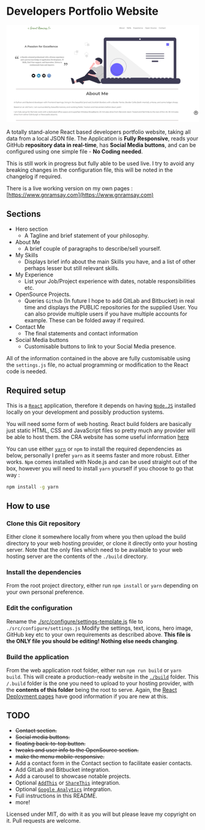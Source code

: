 # Developers Portfolio Website

![Website Preview](docs/images/webpage_image.png)

A totally stand-alone React based developers portfolio website, taking all data
from a local JSON file. The Application is **Fully Responsive**, reads your
GitHub **repository data in real-time**, has **Social Media buttons**, and can
be configured using one simple file - **No Coding needed**.

This is still work in progress but fully able to be used live. I try to avoid
any breaking changes in the configuration file, this will be noted in the
changelog if required.

There is a live working version on my own pages :
[https://www.gnramsay.com](https://www.gnramsay.com)

## Sections

- Hero section
  - A Tagline and brief statement of your philosophy.
- About Me
  - A brief couple of paragraphs to describe/sell yourself.
- My Skills
  - Displays brief info about the main Skills you have, and a list of other
    perhaps lesser but still relevant skills.
- My Experience
  - List your Job/Project experience with dates, notable responsibilities etc.
- OpenSource Projects.
  - Queries `Github` (In future I hope to add GitLab and Bitbucket) in real time
    and displays the PUBLIC repositories for the supplied User. You can also
    provide multiple users if you have multiple accounts for example. These can
    be folded away if required.
- Contact Me
  - The final statements and contact information
- Social Media buttons
  - Customisable buttons to link to your Social Media presence.

All of the information contained in the above are fully customisable using the
`settings.js` file, no actual programming or modification to the React code is
needed.

## Required setup

This is a [`React`][react] application, therefore it depends on having
[`Node.JS`][nodejs] installed locally on your development and possibly
production systems.

You will need some form of web hosting. React build folders are basically just
static HTML, CSS and JavaScript files so pretty much any provider will be able
to host them. the CRA website has some useful information [here][deploy]

You can use either [`yarn`][yarn] or `npm` to install the required dependencies
as below, personally I prefer `yarn` as it seems faster and more robust. Either
works. `Npm` comes installed with Node.js and can be used straight out of the
box, however you will need to install `yarn` yourself if you choose to go that
way :

```bash
npm install -g yarn
```

## How to use

### Clone this Git repository

Either clone it somewhere locally from where you then upload the build directory
to your web hosting provider, or clone it directly onto your hosting server.
Note that the only files which need to be available to your web hosting server
are the contents of the `./build` directory.

### Install the dependencies

  From the root project directory, either run ```npm
   install``` or ```yarn``` depending on your own personal preference.

### Edit the configuration

Rename the
[./src/configure/settings-template.js](./src/configure/settings-template.js)
file to `./src/configure/settings.js` Modify the settings, text, icons, hero
image, GitHub key etc to your own requirements as described above. **This file
is the ONLY file you should be editing! Nothing else needs changing**.

### Build the application

From the web application root folder, either run ```npm run build``` or ```yarn
build```. This will create a production-ready website in the
[`./build`](./build) folder. This `/.build` folder is the one you need to upload
to your hosting provider, with the **contents of this folder** being the root to
serve. Again, the [React Deployment pages][deploy] have good information if you
are new at this.

## TODO

- ~~Contact section.~~
- ~~Social media buttons.~~
- ~~floating back-to-top button.~~
- ~~tweaks and user info to the OpenSource section.~~
- ~~make the menu mobile-responsive.~~
- Add a contact form in the Contact section to facilitate easier contacts.
- Add GitLab and Bitbucket integration.
- Add a carousel to showcase notable projects.
- Optional [`AddThis`][addthis] or [`ShareThis`][sharethis] integration.
- Optional [`Google Analytics`][googanal] integration.
- Full instructions in this README.
- more!

Licensed under MIT, do with it as you will but please leave my copyright on it.
Pull requests are welcome.

[addthis]: https://www.addthis.com/
[sharethis]: https://sharethis.com/
[googanal]: https://analytics.google.com
[nodejs]: https://nodejs.org/en/
[react]: https://reactjs.org/
[yarn]: https://yarnpkg.com/
[deploy]: https://create-react-app.dev/docs/deployment/
